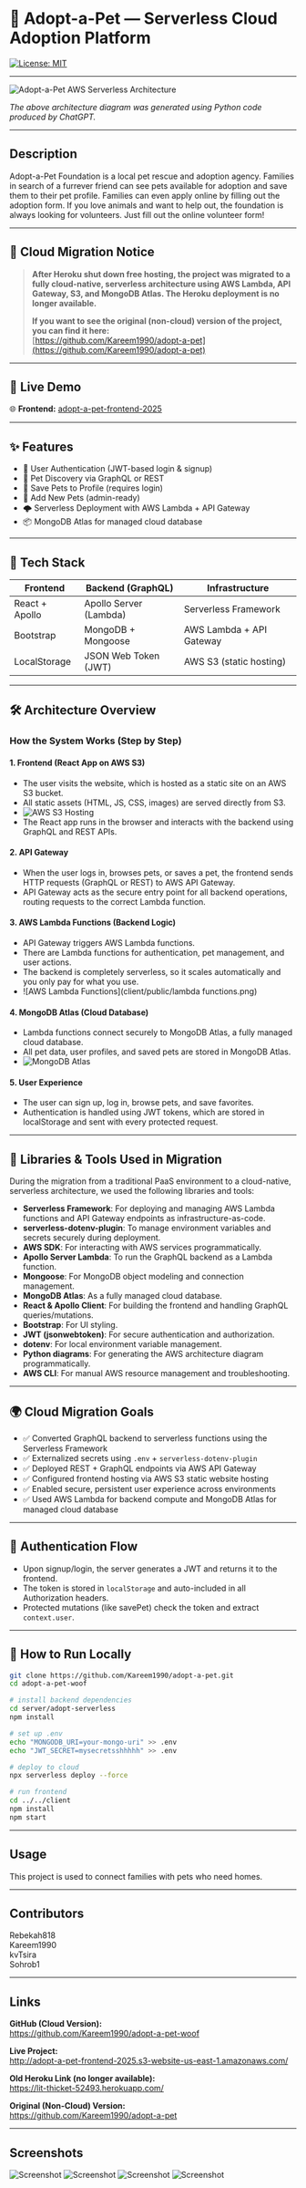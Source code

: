 # 🐾 Adopt-a-Pet — Serverless Cloud Adoption Platform
[![License: MIT](https://img.shields.io/badge/License-MIT-yellow.svg)](https://opensource.org/licenses/MIT)

---

![Adopt-a-Pet AWS Serverless Architecture](client/public/adopt-a-pet_aws_serverless_architecture.png)

*The above architecture diagram was generated using Python code produced by ChatGPT.*

---

## Description
Adopt-a-Pet Foundation is a local pet rescue and adoption agency. Families in search of a furrever friend can see pets available for adoption and save them to their pet profile. Families can even apply online by filling out the adoption form. If you love animals and want to help out, the foundation is always looking for volunteers. Just fill out the online volunteer form!

---

## 🚨 Cloud Migration Notice
> **After Heroku shut down free hosting, the project was migrated to a fully cloud-native, serverless architecture using AWS Lambda, API Gateway, S3, and MongoDB Atlas. The Heroku deployment is no longer available.**
>
> **If you want to see the original (non-cloud) version of the project, you can find it here:**  
> [https://github.com/Kareem1990/adopt-a-pet](https://github.com/Kareem1990/adopt-a-pet)

---

## 🚀 Live Demo
🌐 **Frontend:** [adopt-a-pet-frontend-2025](http://adopt-a-pet-frontend-2025.s3-website-us-east-1.amazonaws.com)

---

## ✨ Features
- 🔐 User Authentication (JWT-based login & signup)
- 🐶 Pet Discovery via GraphQL or REST
- 💾 Save Pets to Profile (requires login)
- 🧾 Add New Pets (admin-ready)
- 🌩️ Serverless Deployment with AWS Lambda + API Gateway
- 📦 MongoDB Atlas for managed cloud database

---

## 🔧 Tech Stack

| Frontend           | Backend (GraphQL)        | Infrastructure                |
|--------------------|-------------------------|-------------------------------|
| React + Apollo     | Apollo Server (Lambda)  | Serverless Framework          |
| Bootstrap          | MongoDB + Mongoose      | AWS Lambda + API Gateway      |
| LocalStorage       | JSON Web Token (JWT)    | AWS S3 (static hosting)       |

---

## 🛠️ Architecture Overview

### How the System Works (Step by Step)

#### 1. **Frontend (React App on AWS S3)**
- The user visits the website, which is hosted as a static site on an AWS S3 bucket.
- All static assets (HTML, JS, CSS, images) are served directly from S3.
- ![AWS S3 Hosting](client/public/s3.png)
- The React app runs in the browser and interacts with the backend using GraphQL and REST APIs.

#### 2. **API Gateway**
- When the user logs in, browses pets, or saves a pet, the frontend sends HTTP requests (GraphQL or REST) to AWS API Gateway.
- API Gateway acts as the secure entry point for all backend operations, routing requests to the correct Lambda function.

#### 3. **AWS Lambda Functions (Backend Logic)**
- API Gateway triggers AWS Lambda functions.
- There are Lambda functions for authentication, pet management, and user actions.
- The backend is completely serverless, so it scales automatically and you only pay for what you use.
- ![AWS Lambda Functions](client/public/lambda functions.png)

#### 4. **MongoDB Atlas (Cloud Database)**
- Lambda functions connect securely to MongoDB Atlas, a fully managed cloud database.
- All pet data, user profiles, and saved pets are stored in MongoDB Atlas.
- ![MongoDB Atlas](client/public/atlas.png)

#### 5. **User Experience**
- The user can sign up, log in, browse pets, and save favorites.
- Authentication is handled using JWT tokens, which are stored in localStorage and sent with every protected request.

---

## 🧰 Libraries & Tools Used in Migration

During the migration from a traditional PaaS environment to a cloud-native, serverless architecture, we used the following libraries and tools:

- **Serverless Framework**: For deploying and managing AWS Lambda functions and API Gateway endpoints as infrastructure-as-code.
- **serverless-dotenv-plugin**: To manage environment variables and secrets securely during deployment.
- **AWS SDK**: For interacting with AWS services programmatically.
- **Apollo Server Lambda**: To run the GraphQL backend as a Lambda function.
- **Mongoose**: For MongoDB object modeling and connection management.
- **MongoDB Atlas**: As a fully managed cloud database.
- **React & Apollo Client**: For building the frontend and handling GraphQL queries/mutations.
- **Bootstrap**: For UI styling.
- **JWT (jsonwebtoken)**: For secure authentication and authorization.
- **dotenv**: For local environment variable management.
- **Python diagrams**: For generating the AWS architecture diagram programmatically.
- **AWS CLI**: For manual AWS resource management and troubleshooting.

---

## 🌍 Cloud Migration Goals

- ✅ Converted GraphQL backend to serverless functions using the Serverless Framework
- ✅ Externalized secrets using `.env` + `serverless-dotenv-plugin`
- ✅ Deployed REST + GraphQL endpoints via AWS API Gateway
- ✅ Configured frontend hosting via AWS S3 static website hosting
- ✅ Enabled secure, persistent user experience across environments
- ✅ Used AWS Lambda for backend compute and MongoDB Atlas for managed cloud database

---

## 🔐 Authentication Flow

- Upon signup/login, the server generates a JWT and returns it to the frontend.
- The token is stored in `localStorage` and auto-included in all Authorization headers.
- Protected mutations (like savePet) check the token and extract `context.user`.

---

## 🧪 How to Run Locally

```bash
git clone https://github.com/Kareem1990/adopt-a-pet.git
cd adopt-a-pet-woof

# install backend dependencies
cd server/adopt-serverless
npm install

# set up .env
echo "MONGODB_URI=your-mongo-uri" >> .env
echo "JWT_SECRET=mysecretsshhhhh" >> .env

# deploy to cloud
npx serverless deploy --force

# run frontend
cd ../../client
npm install
npm start
```

---

## Usage
This project is used to connect families with pets who need homes.

---

## Contributors 
Rebekah818  
Kareem1990  
kvTsira  
Sohrob1  

---

## Links

**GitHub (Cloud Version):**  
https://github.com/Kareem1990/adopt-a-pet-woof

**Live Project:**  
http://adopt-a-pet-frontend-2025.s3-website-us-east-1.amazonaws.com/

**Old Heroku Link (no longer available):**  
https://lit-thicket-52493.herokuapp.com/

**Original (Non-Cloud) Version:**  
https://github.com/Kareem1990/adopt-a-pet

---

## Screenshots

![Screenshot](client/public/screenshot1.PNG)
![Screenshot](client/public/screenshot2.PNG)
![Screenshot](client/public/screenshot3.PNG)
![Screenshot](client/public/adoptformscreenshot.PNG)